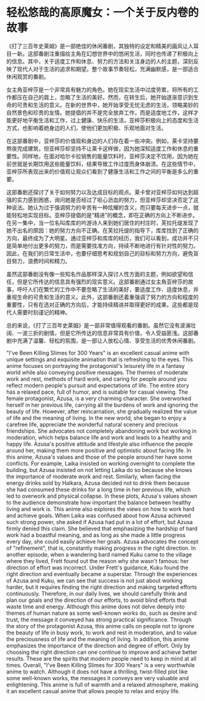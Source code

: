 # 轻松悠哉的高原魔女：一个关于反内卷的故事

《打了三百年史莱姆》是一部绝佳的休闲番剧，其独特的设定和精美的画风让人耳目一新。这部番剧注重描绘主角在幻想世界中的悠闲生活，同时也传递了积极向上的信息。其中，关于适度工作和休息、努力的方法和关注身边的人的主题，深刻反映了现代人对于生活的追求和期望。整个故事节奏轻松，充满幽默感，是一部适合休闲观赏的番剧。

女主角亚梓莎是一个非常具有魅力的角色。她在现实生活中过度劳累，将所有的工作都压在自己的肩上，忽略了生活的美好。然而，在转生后，她开始逐渐意识到生命的可贵和生活的意义。在新的世界中，她开始享受无忧无虑的生活，领略美妙的自然景色和珍贵的友情。她提倡的并不是完全放弃工作，而是适度地工作，这样才能更好地平衡生活和工作，过上健康、快乐的生活。亚梓莎积极向上的态度和生活方式，也影响着她身边的人们，使他们更加积极、乐观地面对生活。

在这部番剧中，亚梓莎的价值观和身边的人们存在着一些冲突。例如，莱卡坚持要熬夜完成建筑，但亚梓莎却坚持不让莱卡这样做，因为她深知适度工作和休息的重要性。同样地，在面对哈尔卡拉销售的能量饮料时，亚梓莎决定不饮用，因为她在前世就是长期饮用这些能量饮料，结果导致工作过度而身体崩溃。在这些情节中，亚梓莎所表现出来的价值观让观众们看到了健康生活和工作之间的平衡是多么的重要。

这部番剧还探讨了关于如何努力以及达成目标的观点。莱卡曾对亚梓莎如何达到超强的实力感到困惑，询问她是否经过了呕心沥血的努力，但亚梓莎却坚决否定了这种说法。她认为过于强调努力的辛苦有一种炫耀的含义，而只要每天进步一点，就能轻松地实现目标。亚梓莎提倡的是“精进”的概念，即在正确的方向上不断进步。在另一集中，当一位名叫库库的吟游诗人来到她们居住的村庄时，芙拉托缇发现了她不出名的原因：她的努力方向不正确。在芙拉托缇的指导下，库库找到了正确的方向，最终成为了大明星。通过亚梓莎和库库的经历，我们可以看到，成功并不只是简单地付出更多的努力，而是需要找准方向，持续不断地进行有针对性的努力。因此，在我们的日常生活中，也要仔细思考和规划自己的目标和努力方向，避免盲目努力，浪费时间和精力。

虽然这部番剧没有像一些知名作品那样深入探讨人性方面的主题，例如欲望和信任，但是它所传达的信息具有强烈的现实意义。这部番剧通过女主角亚梓莎的故事，呼吁人们在繁忙的工作中不要忽略了生活的美好，要适度工作、适度休息，并重视生命的可贵和生活的意义。此外，这部番剧还着重强调了努力的方向和程度的重要性，只有在选对正确的方向后，才能持续精进并取得更好的成果。这些都是现代人需要时刻谨记的精神。

总的来说，《打了三百年史莱姆》是一部非常值得观看的番剧。虽然它没有波澜壮阔、一波三折的剧情，但是它所传达的信息非常具有价值，令人受益匪浅。这部番剧中充满了温馨、轻松的氛围，是一部让人放松心情、享受生活的优秀休闲番剧。



"I've Been Killing Slimes for 300 Years" is an excellent casual anime with unique settings and exquisite animation that is refreshing to the eyes. This anime focuses on portraying the protagonist's leisurely life in a fantasy world while also conveying positive messages. The themes of moderate work and rest, methods of hard work, and caring for people around you reflect modern people's pursuit and expectations of life. The entire story has a relaxed pace, full of humor, and is suitable for casual viewing.
The female protagonist, Azusa, is a very charming character. She overworked herself in her previous life, carrying all the burdens of work and ignoring the beauty of life. However, after reincarnation, she gradually realized the value of life and the meaning of living. In the new world, she began to enjoy a carefree life, appreciate the wonderful natural scenery and precious friendships. She advocates not completely abandoning work but working in moderation, which helps balance life and work and leads to a healthy and happy life. Azusa's positive attitude and lifestyle also influence the people around her, making them more positive and optimistic about facing life.
In this anime, Azusa's values and those of the people around her have some conflicts. For example, Laika insisted on working overnight to complete the building, but Azusa insisted on not letting Laika do so because she knows the importance of moderate work and rest. Similarly, when facing the energy drinks sold by Halkara, Azusa decided not to drink them because she had consumed these drinks for a long time in her previous life, which led to overwork and physical collapse. In these plots, Azusa's values shown to the audience demonstrate how important the balance between healthy living and work is.
This anime also explores the views on how to work hard and achieve goals. When Laika was confused about how Azusa achieved such strong power, she asked if Azusa had put in a lot of effort, but Azusa firmly denied this claim. She believed that emphasizing the hardship of hard work had a boastful meaning, and as long as she made a little progress every day, she could easily achieve her goals. Azusa advocates the concept of "refinement", that is, constantly making progress in the right direction. In another episode, when a wandering bard named Kuku came to the village where they lived, Frett found out the reason why she wasn't famous: her direction of effort was incorrect. Under Frett's guidance, Kuku found the right direction and eventually became a superstar. Through the experiences of Azusa and Kuku, we can see that success is not just about working harder, but it requires finding the right direction and making targeted efforts continuously. Therefore, in our daily lives, we should carefully think and plan our goals and the direction of our efforts, to avoid blind efforts that waste time and energy.
Although this anime does not delve deeply into themes of human nature as some well-known works do, such as desire and trust, the message it conveyed has strong practical significance. Through the story of the protagonist Azusa, this anime calls on people not to ignore the beauty of life in busy work, to work and rest in moderation, and to value the preciousness of life and the meaning of living. In addition, this anime emphasizes the importance of the direction and degree of effort. Only by choosing the right direction can one continue to improve and achieve better results. These are the spirits that modern people need to keep in mind at all times.
Overall, "I've Been Killing Slimes for 300 Years" is a very worthwhile anime to watch. Although it does not have a thrilling, twist-filled plot like some well-known works, the messages it conveys are very valuable and enlightening. This anime is full of warmth and a relaxed atmosphere, making it an excellent casual anime that allows people to relax and enjoy life.

